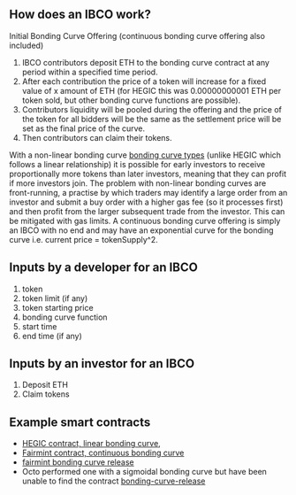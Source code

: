 ## How does an IBCO work?

Initial Bonding Curve Offering (continuous bonding curve offering also included)

1. IBCO contributors deposit ETH to the bonding curve contract at any period within a specified time period.
2. After each contribution the price of a token will increase for a fixed value of x amount of ETH (for HEGIC this was 0.00000000001 ETH per token sold, but other bonding curve functions are possible).
3. Contributors liquidity will be pooled during the offering and the price of the token for all bidders will be the same as the settlement price will be set as the final price of the curve.
4. Then contributors can claim their tokens.

With a non-linear bonding curve [bonding curve types](https://medium.com/linum-labs/intro-to-bonding-curves-and-shapes-bf326bc4e11a) (unlike HEGIC which follows a linear relationship) it is possible for early investors to receive proportionally more tokens than later investors, meaning that they can profit if more investors join.
The problem with non-linear bonding curves are front-running, a practise by which traders may identify a large order from an investor and submit a buy order with a higher gas fee (so it processes first) and then profit from the larger subsequent trade from the investor. This can be mitigated with gas limits.
A continuous bonding curve offering is simply an IBCO with no end and may have an exponential curve for the bonding curve i.e. current price = tokenSupply^2.

## Inputs by a developer for an IBCO

1. token
2. token limit (if any)
3. token starting price
4. bonding curve function
5. start time
5. end time (if any)


## Inputs by an investor for an IBCO

1. Deposit ETH
2. Claim tokens

## Example smart contracts

- [HEGIC contract, linear bonding curve](https://github.com/hegic/initial-bonding-curve-offering/blob/master/contracts/InitialOffering/HegicInitialOffering.sol), 
- [Fairmint contract, continuous bonding curve](https://github.com/Fairmint/c-org/blob/master/contracts/ContinuousOffering.sol)
- [fairmint bonding curve release](https://medium.com/fairmint/fairmint-releases-its-bonding-curve-contract-in-open-source-1d142b9baaa8)
- Octo performed one with a sigmoidal bonding curve but have been unable to find the contract [bonding-curve-release](https://octo.fi/blog/bond-curve-sale)
